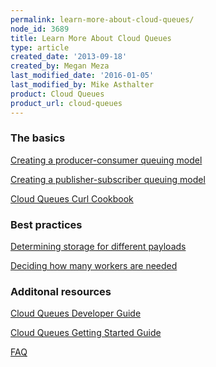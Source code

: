 ```yaml
---
permalink: learn-more-about-cloud-queues/
node_id: 3689
title: Learn More About Cloud Queues
type: article
created_date: '2013-09-18'
created_by: Megan Meza
last_modified_date: '2016-01-05'
last_modified_by: Mike Asthalter
product: Cloud Queues
product_url: cloud-queues
---
```


### The basics

[Creating a producer-consumer queuing
model](/how-to/setting-up-a-producer-consumer-model-with-cloud-queues)

[Creating a publisher-subscriber queuing
model](/how-to/setting-up-a-pub-sub-model-in-cloud-queues)

[Cloud Queues Curl
Cookbook](/how-to/cloud-queues-curl-cookbook)

### Best practices

[Determining storage for different
payloads](/how-to/cloud-queues-curl-cookbook)

[Deciding how many workers are
needed](/how-to/cloud-queues-curl-cookbook)

### Additonal resources

[Cloud Queues Developer Guide](https://developer.rackspace.com/docs/cloud-queues/v1/developer-guide/)

[Cloud Queues Getting Started Guide](https://developer.rackspace.com/docs/cloud-queues/v1/developer-guide/#getting-started)

[FAQ](/how-to/cloud-queues-faq)

